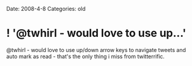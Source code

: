 Date: 2008-4-8
Categories: old

# ! '@twhirl - would love to use up...'

@twhirl - would love to use up/down arrow keys to navigate tweets and auto mark as read - that's the only thing i miss from twitterrific.
